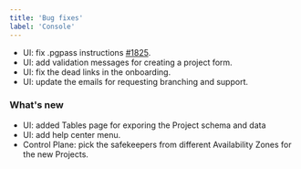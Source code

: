 ```yaml
---
title: 'Bug fixes'
label: 'Console'
---
```


- UI: fix .pgpass instructions [#1825](https://github.com/neondatabase/neon/issues/1825).
- UI: add validation messages for creating a project form.
- UI: fix the dead links in the onboarding.
- UI: update the emails for requesting branching and support.

### What's new

- UI: added Tables page for exporing the Project schema and data
- UI: add help center menu.
- Control Plane: pick the safekeepers from different Availability Zones for the new Projects.
